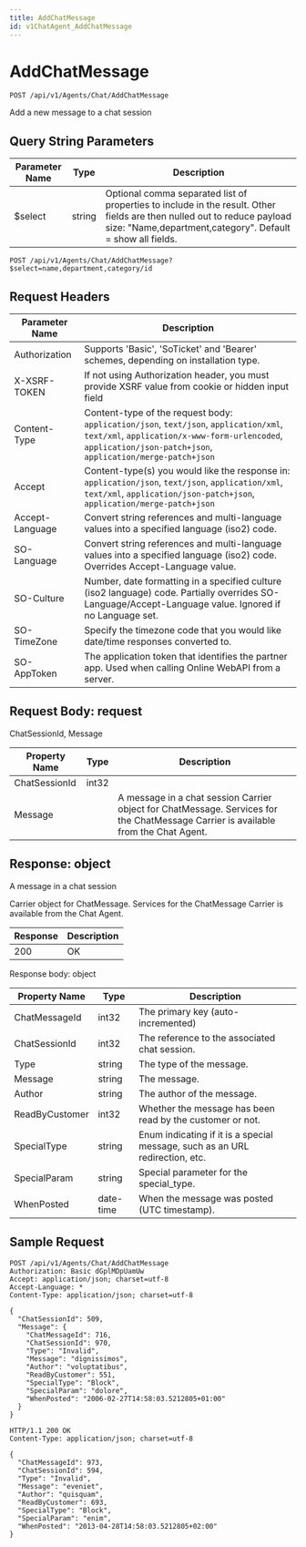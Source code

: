 ```yaml
---
title: AddChatMessage
id: v1ChatAgent_AddChatMessage
---
```


# AddChatMessage

```http
POST /api/v1/Agents/Chat/AddChatMessage
```

Add a new message to a chat session







## Query String Parameters

| Parameter Name | Type |  Description |
|----------------|------|--------------|
| $select | string |  Optional comma separated list of properties to include in the result. Other fields are then nulled out to reduce payload size: "Name,department,category". Default = show all fields. |

```http
POST /api/v1/Agents/Chat/AddChatMessage?$select=name,department,category/id
```


## Request Headers

| Parameter Name | Description |
|----------------|-------------|
| Authorization  | Supports 'Basic', 'SoTicket' and 'Bearer' schemes, depending on installation type. |
| X-XSRF-TOKEN   | If not using Authorization header, you must provide XSRF value from cookie or hidden input field |
| Content-Type | Content-type of the request body: `application/json`, `text/json`, `application/xml`, `text/xml`, `application/x-www-form-urlencoded`, `application/json-patch+json`, `application/merge-patch+json` |
| Accept         | Content-type(s) you would like the response in: `application/json`, `text/json`, `application/xml`, `text/xml`, `application/json-patch+json`, `application/merge-patch+json` |
| Accept-Language | Convert string references and multi-language values into a specified language (iso2) code. |
| SO-Language | Convert string references and multi-language values into a specified language (iso2) code. Overrides Accept-Language value. |
| SO-Culture | Number, date formatting in a specified culture (iso2 language) code. Partially overrides SO-Language/Accept-Language value. Ignored if no Language set. |
| SO-TimeZone | Specify the timezone code that you would like date/time responses converted to. |
| SO-AppToken | The application token that identifies the partner app. Used when calling Online WebAPI from a server. |

## Request Body: request  

ChatSessionId, Message 

| Property Name | Type |  Description |
|----------------|------|--------------|
| ChatSessionId | int32 |  |
| Message |  | A message in a chat session <para /> Carrier object for ChatMessage. Services for the ChatMessage Carrier is available from the <see cref="T:SuperOffice.CRM.Services.IChatAgent">Chat Agent</see>. |


## Response: object

A message in a chat session



Carrier object for ChatMessage.
Services for the ChatMessage Carrier is available from the <see cref="T:SuperOffice.CRM.Services.IChatAgent">Chat Agent</see>.

| Response | Description |
|----------------|-------------|
| 200 | OK |

Response body: object

| Property Name | Type |  Description |
|----------------|------|--------------|
| ChatMessageId | int32 | The primary key (auto-incremented) |
| ChatSessionId | int32 | The reference to the associated chat session. |
| Type | string | The type of the message. |
| Message | string | The message. |
| Author | string | The author of the message. |
| ReadByCustomer | int32 | Whether the message has been read by the customer or not. |
| SpecialType | string | Enum indicating if it is a special message, such as an URL redirection, etc. |
| SpecialParam | string | Special parameter for the special_type. |
| WhenPosted | date-time | When the message was posted (UTC timestamp). |

## Sample Request

```http!
POST /api/v1/Agents/Chat/AddChatMessage
Authorization: Basic dGplMDpUamUw
Accept: application/json; charset=utf-8
Accept-Language: *
Content-Type: application/json; charset=utf-8

{
  "ChatSessionId": 509,
  "Message": {
    "ChatMessageId": 716,
    "ChatSessionId": 970,
    "Type": "Invalid",
    "Message": "dignissimos",
    "Author": "voluptatibus",
    "ReadByCustomer": 551,
    "SpecialType": "Block",
    "SpecialParam": "dolore",
    "WhenPosted": "2006-02-27T14:58:03.5212805+01:00"
  }
}
```

```http_
HTTP/1.1 200 OK
Content-Type: application/json; charset=utf-8

{
  "ChatMessageId": 973,
  "ChatSessionId": 594,
  "Type": "Invalid",
  "Message": "eveniet",
  "Author": "quisquam",
  "ReadByCustomer": 693,
  "SpecialType": "Block",
  "SpecialParam": "enim",
  "WhenPosted": "2013-04-28T14:58:03.5212805+02:00"
}
```